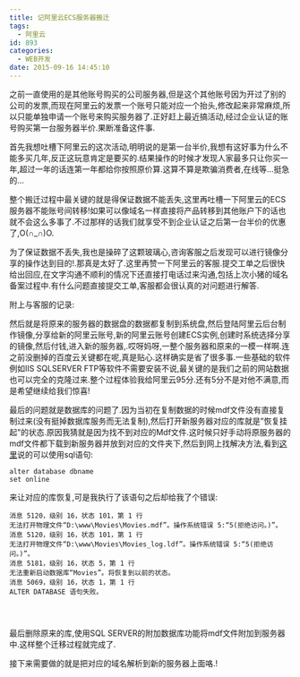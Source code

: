 ```yaml
---
title: 记阿里云ECS服务器搬迁
tags:
  - 阿里云
id: 893
categories:
  - WEB开发
date: 2015-09-16 14:45:10
---
```


之前一直使用的是其他账号购买的公司服务器,但是这个其他账号因为开过了别的公司的发票,而现在阿里云的发票一个账号只能对应一个抬头,修改起来非常麻烦,所以只能单独申请一个账号来购买服务器了.正好赶上最近搞活动,经过企业认证的账号购买第一台服务器半价.果断准备这件事.

首先我想吐槽下阿里云的这次活动,明明说的是第一台半价,我想有这好事为什么不能多买几年,反正这玩意肯定是要买的.结果操作的时候才发现人家最多只让你买一年,超过一年的话连第一年都给你按照原价算.这算不算是欺骗消费者,在线等…挺急的…

整个搬迁过程中最关键的就是得保证数据不能丢失,这里再吐槽一下阿里云的ECS服务器不能账号间转移!如果可以像域名一样直接将产品转移到其他账户下的话也就不会这么多事了.不过那样的话我们就享受不到企业认证之后第一台半价的优惠了,O(∩_∩)O.

为了保证数据不丢失,我也是操碎了这颗玻璃心,咨询客服之后发现可以进行镜像分享的操作达到目的!.那真是太好了.这里再赞一下阿里云的客服.提交工单之后很快给出回应,在文字沟通不顺利的情况下还直接打电话过来沟通,包括上次小猪的域名备案过程中.有什么问题直接提交工单,客服都会很认真的对问题进行解答.

附上与客服的记录:

[](http://www.smallerpig.com/wp-content/uploads/2015/09/VVA9B1P7QKU7FWUK3EO_thumb.png)

然后就是将原来的服务器的数据盘的数据都复制到系统盘,然后登陆阿里云后台制作镜像,分享给新的阿里云账号,新的阿里云账号创建ECS实例,创建时系统选择分享的镜像,然后付钱,进入新的服务器,.哎呀妈呀,一整个服务器和原来的一模一样啊.连之前没删掉的百度云关键都在呢,真是贴心.这样确实是省了很多事.一些基础的软件例如IIS SQLSERVER FTP等软件不需要安装不说,最关键的是我们之前的网站数据也可以完全的克隆过来.整个过程体验我给阿里云95分.还有5分不是对他不满意,而是希望继续给我们惊喜!

最后的问题就是数据库的问题了.因为当初在复制数据的时候mdf文件没有直接复制过来(没有挺掉数据库服务而无法复制),然后打开新服务器对应的库就是”恢复挂起”的状态.原因我猜就是因为找不到对应的Mdf文件.这时候只好手动将原服务器的mdf文件都下载到新服务器并放到对应的文件夹下,然后到网上找解决方法,看到[这里](http://bbs.csdn.net/topics/390702507)说的可以使用sql语句:
``` 
alter database dbname
set online 

```
来让对应的库恢复,可是我执行了该语句之后却给我了个错误:
```
消息 5120，级别 16，状态 101，第 1 行
无法打开物理文件“D:\www\Movies\Movies.mdf”。操作系统错误 5:“5(拒绝访问。)”。
消息 5120，级别 16，状态 101，第 1 行
无法打开物理文件“D:\www\Movies\Movies_log.ldf”。操作系统错误 5:“5(拒绝访问。)”。
消息 5181，级别 16，状态 5，第 1 行
无法重新启动数据库“Movies”。将恢复到以前的状态。
消息 5069，级别 16，状态 1，第 1 行
ALTER DATABASE 语句失败。


 
```
最后删除原来的库,使用SQL SERVER的附加数据库功能将mdf文件附加到服务器中.这样整个迁移过程就完成了.

接下来需要做的就是把对应的域名解析到新的服务器上面咯.!